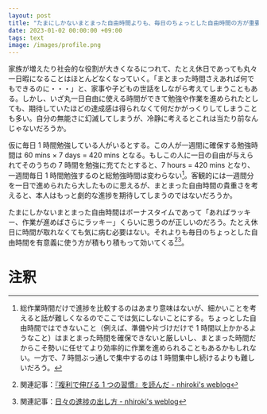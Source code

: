 ```yaml
---
layout: post
title: "たまにしかないまとまった自由時間よりも、毎日のちょっとした自由時間の方が重要なんじゃないかという話"
date: 2023-01-02 00:00:00 +09:00
tags: text
image: /images/profile.png
---
```


家族が増えたり社会的な役割が大きくなるにつれて、たとえ休日であっても丸々一日暇になることはほとんどなくなっていく。「まとまった時間さえあれば何でもできるのに・・・」と、家事や子どもの世話をしながら考えてしまうこともある。しかし、いざ丸一日自由に使える時間ができて勉強や作業を進められたとしても、期待していたほどの達成感は得られなくて何だかがっくりしてしまうことも多い。自分の無能さに幻滅してしまうが、冷静に考えるとこれは当たり前なんじゃないだろうか。

仮に毎日 1 時間勉強している人がいるとする。この人が一週間に確保する勉強時間は 60 mins × 7 days = 420 mins となる。もしこの人に一日の自由が与えられてそのうちの 7 時間を勉強に充てたとすると、7 hours = 420 mins となり、一週間毎日 1 時間勉強するのと総勉強時間は変わらない[^comparison]。客観的には一週間分を一日で進められたら大したものに思えるが、まとまった自由時間の貴重さを考えると、本人はもっと劇的な進捗を期待してしまうのではないだろうか。

たまにしかないまとまった自由時間はボーナスタイムであって「あればラッキー、作業が進めばさらにラッキー」くらいに思うのが正しいのだろう。たとえ休日に時間が取れなくても気に病む必要はない。それよりも毎日のちょっとした自由時間を有意義に使う方が積もり積もって効いてくる[^book-atomic-habits][^make-progress]。

# 注釈

[^comparison]: 総作業時間だけで進捗を比較するのはあまり意味はないが、細かいことを考えると話が難しくなるのでここでは気にしないことにする。ちょっとした自由時間ではできないこと（例えば、準備や片づけだけで 1 時間以上かかるようなこと）はまとまった時間を確保できないと厳しいし、まとまった時間だからこそ勢いに任せてより効率的に作業を進められることもあるかもしれない。一方で、7 時間ぶっ通しで集中するのは 1 時間集中し続けるよりも難しいだろう。
[^book-atomic-habits]: 関連記事：[『複利で伸びる 1 つの習慣』を読んだ - nhiroki's weblog](/2022/07/11/book-atomic-habits)
[^make-progress]: 関連記事：[日々の進捗の出し方 - nhiroki's weblog](/2019/02/14/make-progress)
